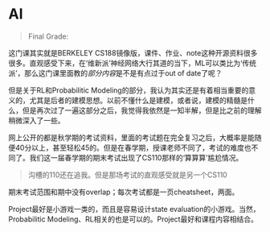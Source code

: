 # AI

> Final Grade: 

这门课其实就是BERKELEY CS188镜像版，课件、作业、note这种开源资料很多很多。直观感受下来，在‘维新派’神经网络大行其道的当下，ML可以类比为‘传统派’，那么这门课里面教的*部分内容*是不是有点过于out of date了呢？

但是关于RL和Probabilitic Modeling的部分，我认为其实还是有着相当重要的意义的，尤其是后者的建模思想。以前不懂什么是建模，或者说，建模的精髓是什么，但是再次过了一遍这部分之后，我觉得我依然是一知半解，但是比之前的理解稍微深入了一些。

网上公开的都是秋学期的考试资料，里面的考试题在完全复习之后，大概率是能随便40分以上，甚至轻松45的。但是在春学期，授课老师不同了，考试的难度也不同了。我们这一届春学期的期末考试出现了CS110那样的‘算算算’尴尬情况。

> 沟槽的110还在追我。但是那场考试的直观感受就是另一个CS110

期末考试范围和期中没有overlap；每次考试都是一页cheatsheet，两面。

Project最好是小游戏一类的，而且是容易设计state evaluation的小游戏。当然，Probabilitic Modeling、RL相关的也是可以的。Project最好和课程内容相结合。